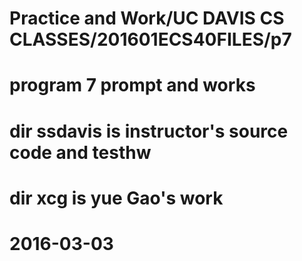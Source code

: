 # Practice and Work/UC DAVIS CS CLASSES/201601ECS40FILES/p7
# program 7 prompt and works
# dir ssdavis is instructor's source code and testhw
# dir xcg is yue Gao's work
# 2016-03-03
